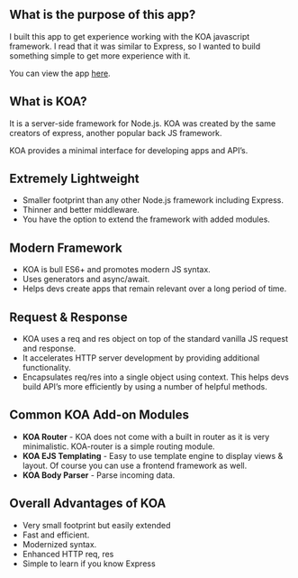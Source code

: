 ## What is the purpose of this app?

I built this app to get experience working with the KOA javascript framework. I read that it was similar to Express, so I wanted to build something simple to get more experience with it.

You can view the app [here](https://koa-add-things-app.herokuapp.com/).

## What is KOA?

It is a server-side framework for Node.js. KOA was created by the same creators of express, another popular back JS framework.

KOA provides a minimal interface for developing apps and API’s.

## Extremely Lightweight

- Smaller footprint than any other Node.js framework including Express.
- Thinner and better middleware.
- You have the option to extend the framework with added modules.

## Modern Framework

- KOA is bull ES6+ and promotes modern JS syntax.
- Uses generators and async/await.
- Helps devs create apps that remain relevant over a long period of time.

## Request & Response

- KOA uses a req and res object on top of the standard vanilla JS request and response.
- It accelerates HTTP server development by providing additional functionality.
- Encapsulates req/res into a single object using context. This helps devs build API’s more efficiently by using a number of helpful methods.

## Common KOA Add-on Modules

- **KOA Router** - KOA does not come with a built in router as it is very minimalistic. KOA-router is a simple routing module.
- **KOA EJS Templating** - Easy to use template engine to display views & layout. Of course you can use a frontend framework as well.
- **KOA Body Parser** - Parse incoming data.

## Overall Advantages of KOA

- Very small footprint but easily extended
- Fast and efficient.
- Modernized syntax.
- Enhanced HTTP req, res
- Simple to learn if you know Express
